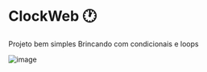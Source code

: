 # ClockWeb 🕐

Projeto bem simples
Brincando com condicionais e loops

![image](https://user-images.githubusercontent.com/55337757/142965048-fdc2a788-ff9f-439c-be48-338ba7e49af1.png)

